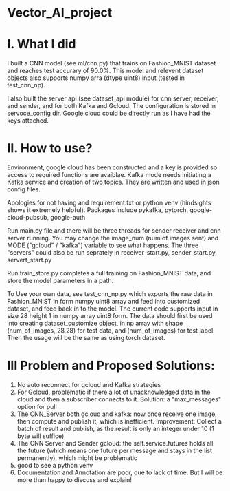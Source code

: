 # Vector_AI_project


# I. What I did

I built a CNN model (see ml/cnn.py) that trains on Fashion_MNIST dataset and reaches test accurary of 90.0%. This model and relevent dataset objects also supports numpy arra (dtype uint8) input (tested in test_cnn_np).

I also built the server api (see dataset_api module) for cnn server, receiver, and sender, and for both Kafka and Gcloud. The configuration is stored in servoce_config dir. Google cloud could be directly run as I have had the keys attached.


# II. How to use?

Environment, google cloud has been constructed and a key is provided so access to required functions are avaiblae. Kafka mode needs initiating a Kafka service and creation of two topics. They are written and used in json config files. 

Apologies for not having and requirement.txt or python venv (hindsights shows it extremely helpful). Packages include pykafka, pytorch, google-cloud-pubsub, google-auth

Run main.py file and there will be three threads for sender receiver and cnn server running. You may change the image_num (num of images sent) and MODE ("gcloud" / "kafka") variable to see what happens. The three "servers" could also be run seprately in receiver_start.py, sender_start.py, servert_start.py

Run train_store.py completes a full training on Fashion_MNIST data, and store the model parameters in a path.

To Use your own data, see test_cnn_np.py which exports the raw data in Fashion_MNIST in form numpy uint8 array and feed into customized dataset, and feed back in to the model. The current code supports input in size 28 height 1 in numpy array uint8 form. The data should first be used into creating dataset_customize object, in np array with shape (num_of_images, 28,28) for test data, and (num_of_images) for test label. Then the usage will be the same as using torch dataset.


# III Problem and Proposed Solutions:

1. No auto reconnect for gcloud and Kafka strategies
2. For Gcloud, problematic if there a lot of unacknowledged data in the cloud and then a subscriber connects to it. Solution: a "max_messages" option for pull
3. The CNN_Server both gcloud and kafka: now once receive one image, then compute and publish it, which is inefficient. Improvement: Collect a batch of result and publish, as the result is only an integer under 10 (1 byte will suffice)
4. The CNN Server and Sender gcloud: the self.service.futures holds all the future (which means one future per message and stays in the list permanently), which might be problematic
6. good to see a python venv
7. Documentation and Annotation are poor, due to lack of time. But I will be more than happy to discuss and explain!
